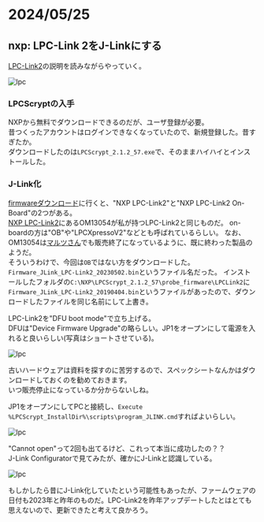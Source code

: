 # 2024/05/25

## nxp: LPC-Link 2をJ-Linkにする

[LPC-Link2](https://www.segger.com/products/debug-probes/j-link/models/other-j-links/lpc-link-2/)の説明を読みながらやっていく。

![lpc](20240522-3.png)

### LPCScryptの入手

NXPから無料でダウンロードできるのだが、ユーザ登録が必要。  
昔つくったアカウントはログインできなくなっていたので、新規登録した。昔すぎたか。  
ダウンロードしたのは`LPCScrypt_2.1.2_57.exe`で、そのままハイハイとインストールした。

### J-Link化

[firmwareダウンロード](https://www.segger.com/downloads/jlink#LPC-Link2)に行くと、"NXP LPC-Link2"と"NXP LPC-Link2 On-Board"の2つがある。  
[NXP LPC-Link2](https://www.nxp.jp/design/design-center/software/development-software/mcuxpresso-software-and-tools-/lpc-link2:OM13054)にあるOM13054が私が持つLPC-Link2と同じものだ。
on-boardの方は"OB"や"LPCXpressoV2"などとも呼ばれているらしい。
なお、OM13054は[マルツさん](https://www.marutsu.co.jp/pc/i/2191735/)でも販売終了になっているように、既に終わった製品のようだ。  
そういうわけで、今回は`OB`ではない方をダウンロードした。
`Firmware_JLink_LPC-Link2_20230502.bin`というファイル名だった。
インストールしたフォルダの`C:\NXP\LPCScrypt_2.1.2_57\probe_firmware\LPCLink2`に`Firmware_JLink_LPC-Link2_20190404.bin`というファイルがあったので、ダウンロードしたファイルを同じ名前にして上書き。

LPC-Link2を"DFU boot mode"で立ち上げる。  
DFUは"Device Firmware Upgrade"の略らしい。JP1をオープンにして電源を入れると良いらしい(写真はショートさせている)。

![lpc](20240522-4.png)

古いハードウェアは資料を探すのに苦労するので、スペックシートなんかはダウンロードしておくのを勧めておきます。  
いつ販売停止になっているか分からないしね。

JP1をオープンにしてPCと接続し、`Execute %LPCScrypt_InstallDir%\scripts\program_JLINK.cmd`すればよいらしい。  

![lpc](20240522-5.png)

"Cannot open"って2回も出てるけど、これって本当に成功したの？？  
J-Link Configuratorで見てみたが、確かにJ-Linkと認識している。

![lpc](20240522-6.png)

もしかしたら昔にJ-Link化していたという可能性もあったが、ファームウェアの日付も2023年と昨年のものだ。LPC-Link2を昨年アップデートしたとはとても思えないので、更新できたと考えて良かろう。
